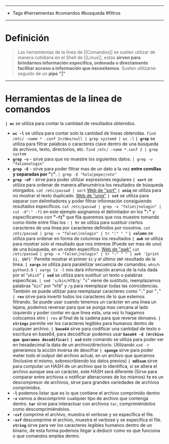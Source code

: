 ----------
- Tags #herramientas #comandos #busqueda #filtros
--------
# Definición

> Las herramientas de la linea de [[Comandos]] se suelen utilizar de manera cotidiana en el Shell de [[Linux]], estas **sirven para brindarnos información especifica, ordenada o directamente facilitar acceso a información que necesitemos**. Suelen utilizarse seguido de un **pipe "|"**

-------
# Herramientas de la linea de comandos


**``| wc``** se utiliza para contar la cantidad de resultados obtenidos.
- **``wc -l``** se utiliza para contar solo la cantidad de líneas obtenidas. ``find /etc/ -name * .conf 2>/dev/null | grep systemd | wc -l``
**``| grep``** se utiliza para filtrar palabras o caracteres clave dentro de una búsqueda de archivos, texto, directorios, etc. ``find /etc/ -name *.conf 2 | grep system``
- **``grep -v``** - sirve para que no muestre los siguientes datos. ``| grep -v "falsenologin"``
- **``grep -E``** - sirve para poder filtrar mas de un dato a la vez **entre comillas y separadas por "``|``"**. ``| grep -E "hola|pepe|roto"``
- **``grep -oP``** - sirve para poder utilizar expresiones regulares
**``| sort``** se utiliza para ordenar de manera alfanumérica los resultados de búsqueda otorgados. ``cat /etc/passwd | sort`` [Web de "sort"](https://www.ibidemgroup.com/edu/tutorial-sort-linux-unix/)
**``| uniq``** se utiliza para no mostrar el texto duplicado. [Web de "uniq"](https://victorhckinthefreeworld.com/2021/10/21/el-comando-uniq-de-gnu/)
**``| cut``** se utiliza para separar con delimitadores y poder filtrar información consiguiendo resultados específicos. 
``cat /etc/passwd | grep -v "false\|nologin" | cut -d":" -f1`` en este ejemplo asignamos el delimitador en los **"``:``"** y especificamos con **"``-f1``"** que fila queremos que nos muestre tomando como limite entre filas los ``:``
**``| tr``** se utiliza para sustituir ciertos caracteres de una linea por caracteres definidos por nosotros. ``cat /etc/passwd | grep -v "false\|nologin" | tr ":" " "``
**``| column``** se utiliza para ordenar en forma de columnas los resultados
**``| awk``** se utiliza para mostrar solo el resultado que nos interese (Puede ser mas de uno) de una búsqueda, en un orden especifico. [Web de "awk"](https://www.shortcutfoo.com/app/dojos/awk/cheatsheet)
``cat /etc/passwd | grep -v "false\|nologin" | tr ":" " " | awk '{print $1, $NF}'`` Permite mostrar el primer ``$1`` y el último ``$NF`` resultado de la línea.
**``| xargs``** se utiliza para paralelizar secuencia de comandos. ``which python3.9 | xargs ls -l`` nos dará información acerca de la ruta dada por el "``which``"
**``| sed``** se utiliza para sustituir un texto o palabras especificas. ``| sed 's/bin/HTB/g'`` "``s``" viene de sustituto, reemplazamos palabras "``bin``" por "``HTB``" y ``/g`` para reemplazar todas las coincidencias. También se puede utilizar para reemplazar caracteres como "``:``" por "``,``"
**``| rev``** sirve para invertir todos los caracteres de lo que estemos filtrando. Se puede usar cuando tenemos un carácter en una linea un lejana, podemos reversar para que se ponga mas cercana al lado izquierdo y poder contar en que linea esta, una vez lo hagamos colocamos otro ``| rev`` al final de la cadena para que reverse denuevo.
**``| strings``** permite ver los caracteres legibles para humanos dentro de cualquier archivo.
**``| base64``** sirve para codificar una cantidad de texto o escritura en base64, para decodificar podemos usar **``base64 -d (Archivo que queramos decodificar)``**
**``| xxd``** este comando se utiliza para poder ver en hexadecimal la data de un archivo/directorio. Utilizando ``xxd -r`` generamos la acción inversa de descifrar
**``| sponge``** sirve para poder meter todo el output del archivo actual, en un archivo que queramos (Inclusive el mismo, sobrescribiendo los datos previos)
**``| md5sum``** sirve para computar un HASH de un archivo que lo identifica, si se altera el archivo aunque sea un carácter, este HASH será diferente (Sirve para comparar entre archivos o notificar alteraciones de los mismos)
**``7z``** es un descompresor de archivos, sirve para grandes variedades de archivos comprimidos.
- **``-l``** podemos listar que es lo que contiene el archivo comprimido dentro
- **``-x``** vamos a descomprimir cualquier tipo de archivo que contenga dentro.
**``tar``** sirve para interactuar con archivos ``tar``, comprimiéndolos como descomprimiéndolos.
- **``-cvf``** comprime el archivo, muestra el verbose y se especifica el file.
- **``-xvf``** descomprime el archivo, muestra el verbose y se especifica el file.
**``string``** sirve para ver los caracteres legibles humanos dentro de un binario, de esta forma podemos llegar a deducir como es que funciona o que comandos emplea dentro.
